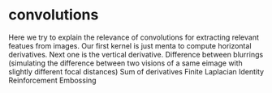 # convolutions
Here we try to explain the relevance of convolutions for extracting relevant featues from images.
Our first kernel is just menta to compute horizontal derivatives.
Next one is the vertical derivative.
Difference between blurrings (simulating the difference between two visions of a same eimage with slightly different focal distances)
Sum of derivatives
Finite Laplacian
Identity
Reinforcement
Embossing

